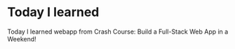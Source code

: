 # Today I learned
 Today I learned webapp from Crash Course: Build a Full-Stack Web App in a Weekend!
